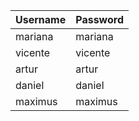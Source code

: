 
Username    |  Password  |
------------|------------|
mariana     |  mariana   |   
vicente     |  vicente   |
artur       |  artur     |
daniel      |  daniel    |
maximus     |  maximus   |
